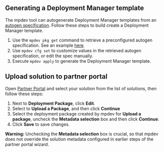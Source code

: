 ## Generating a Deployment Manager template

The mpdev tool can autogenerate Deployment Manager templates from an
[autogen specification](./autogen-reference.md). Follow these steps to
build create a Deployment Manager template.

1. Use the `mpdev pkg get` command to retrieve a preconfigured autogen
specification. See an example [here](../examples/deployment-manager/autogen/singlevm/README.md).
1. Use `mpdev cfg set` to customize values in the retrieved autogen
specification, or edit the spec manually.
3. Execute `mpdev apply` to generate the Deployment Manager template.

## Upload solution to partner portal

Open [Partner Portal](https://console.cloud.google.com/partner/solutions) and 
select your solution from the list of solutions, then follow these steps:

1. Next to **Deployment Package**, click **Edit**.
1. Select to **Upload a Package**, and then click **Continue**
1. Select the deployment package created by mpdev for **Upload a package**,
uncheck the **Metadata selection** box and then click **Continue**.
1. Click **Save** to save changes.

**Warning:** Unchecking the **Metadata selection** box is crucial, so that
mpdev does not override the solution metadata configured in earlier steps of
the partner portal wizard.